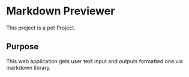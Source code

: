 # Markdown Previewer

This project is a pet Project.

## Purpose

This web application gets user text input and outputs formatted one via markdown library. 